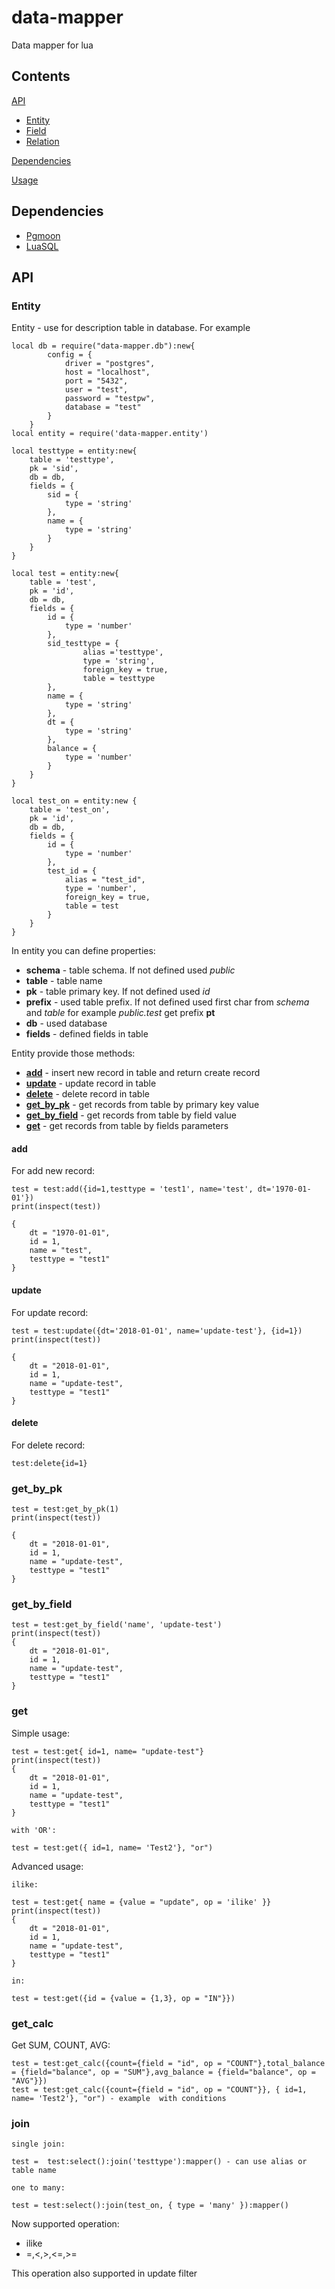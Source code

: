 # data-mapper

Data mapper for lua

## Contents

[API](#api)
+ [Entity](#entity)
+ [Field](#field)
+ [Relation](#relation)

[Dependencies](#dependencies)

[Usage](#usage)

## Dependencies

 - [Pgmoon](https://github.com/leafo/pgmoon "Pgmoon github")
 - [LuaSQL](https://keplerproject.github.io/luasql/index.html "LuaSQL home page")
 
## API

### Entity

Entity - use for description table in database. For example

	local db = require("data-mapper.db"):new{
			config = {
				driver = "postgres",
				host = "localhost",
				port = "5432",
				user = "test",
				password = "testpw",
				database = "test"
			}
		}
    local entity = require('data-mapper.entity')

	local testtype = entity:new{
		table = 'testtype',
		pk = 'sid',
		db = db,
		fields = {
			sid = {
				type = 'string'
			},
			name = {
				type = 'string'
			}
		}
	}

	local test = entity:new{
		table = 'test',
		pk = 'id',
		db = db,
		fields = {
			id = {
				type = 'number'
            },
			sid_testtype = {
                    alias ='testtype',
                    type = 'string',
                    foreign_key = true,
                    table = testtype
            },
            name = {
				type = 'string'
			},
			dt = {
				type = 'string'
            },
            balance = {
				type = 'number'
            }
        }
    }

    local test_on = entity:new {
        table = 'test_on',
        pk = 'id',
        db = db,
        fields = {
            id = {
                type = 'number'
            },
            test_id = {
                alias = "test_id",
                type = 'number',
                foreign_key = true,
                table = test
            }
        }
    }

In entity you can define properties:

 - **schema** - table schema. If not defined used *public*
 - **table** - table name 
 - **pk** - table primary key. If not defined used *id*
 - **prefix** - used table prefix. If not defined used first char from *schema* and *table* for example
    *public.test* get prefix **pt**  
 - **db** - used database 
 - **fields** - defined fields in table
 
 Entity provide those methods:
 
  - [**add**](#add) - insert new record in table and return create record
  - [**update**](#update) - update record in table
  - [**delete**](#delete) - delete record in table
  - [**get_by_pk**](#get_by_pk) - get records from table by primary key value
  - [**get_by_field**](#get_by_field) - get records from table by field value 
  - [**get**](#get) - get records from table by fields parameters

#### add 
For add new record:

	test = test:add({id=1,testtype = 'test1', name='test', dt='1970-01-01'})
	print(inspect(test))
	
	{
        dt = "1970-01-01",
        id = 1,
        name = "test",
        testtype = "test1"
	}

#### update
For update record:

	test = test:update({dt='2018-01-01', name='update-test'}, {id=1})
	print(inspect(test))
	
	{
        dt = "2018-01-01",
        id = 1,
        name = "update-test",
        testtype = "test1"
	}

#### delete 
For delete record:

	test:delete{id=1}
	
### get_by_pk

	test = test:get_by_pk(1)
	print(inspect(test))
	
	{
		dt = "2018-01-01",
        id = 1,
        name = "update-test",
        testtype = "test1"
    }

### get_by_field

	test = test:get_by_field('name', 'update-test')
	print(inspect(test))
	{
		dt = "2018-01-01",
        id = 1,
        name = "update-test",
        testtype = "test1"
    }

### get

Simple usage:

	test = test:get{ id=1, name= "update-test"}
	print(inspect(test))
	{
		dt = "2018-01-01",
        id = 1,
        name = "update-test",
        testtype = "test1"
    }

    with 'OR':

	test = test:get({ id=1, name= 'Test2'}, "or")

Advanced usage:

    ilike:

	test = test:get{ name = {value = "update", op = 'ilike' }}
	print(inspect(test))
	{
		dt = "2018-01-01",
        id = 1,
        name = "update-test",
        testtype = "test1"
	}

	in:

 	test = test:get({id = {value = {1,3}, op = "IN"}})

### get_calc

Get SUM, COUNT, AVG:

    test = test:get_calc({count={field = "id", op = "COUNT"},total_balance = {field="balance", op = "SUM"},avg_balance = {field="balance", op = "AVG"}})
    test = test:get_calc({count={field = "id", op = "COUNT"}}, { id=1, name= 'Test2'}, "or") - example  with conditions

### join

    single join:

    test =  test:select():join('testtype'):mapper() - can use alias or table name

    one to many:
    
    test = test:select():join(test_on, { type = 'many' }):mapper()

Now supported operation:
 * ilike
 * =,<,>,<=,>=
 
This operation also supported in update filter


  